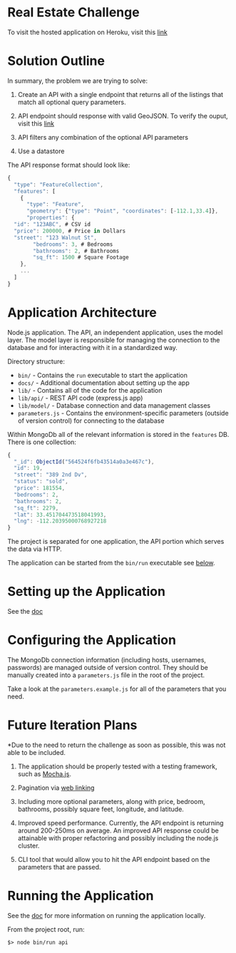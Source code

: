 # Real Estate Challenge

To visit the hosted application on Heroku, visit this [link](https://sheltered-plateau-5767.herokuapp.com/listings)

# Solution Outline

In summary, the problem we are trying to solve:

1. Create an API with a single endpoint that returns all of the listings
   that match all optional query parameters.

2. API endpoint should response with valid GeoJSON. 
   To verify the ouput, visit this [link](http://geojson.io)

3. API filters any combination of the optional API parameters

4. Use a datastore
   

The API response format should look like:

```javascript
{
  "type": "FeatureCollection",
  "features": [
    {
      "type": "Feature",
      "geometry": {"type": "Point", "coordinates": [-112.1,33.4]},
      "properties": {
  "id": "123ABC", # CSV id
  "price": 200000, # Price in Dollars
  "street": "123 Walnut St",
        "bedrooms": 3, # Bedrooms
        "bathrooms": 2, # Bathrooms
        "sq_ft": 1500 # Square Footage
    },
    ...
  ]
}

```


# Application Architecture

Node.js application. The API, an independent application, uses the 
model layer. The model layer is responsible for managing the connection
to the database and for interacting with it in a standardized way.

Directory structure:

* `bin/` - Contains the `run` executable to start the application
* `docs/` - Additional documentation about setting up the app
* `lib/` - Contains all of the code for the application
* `lib/api/` - REST API code (express.js app)
* `lib/model/` - Database connection and data management classes
* `parameters.js` - Contains the environment-specific parameters (outside of
  version control) for connecting to the database

Within MongoDb all of the relevant information is stored in the `features` DB.
There is one collection:

```javascript
{
  "_id": ObjectId("564524f6fb43514a0a3e467c"),
  "id": 19,
  "street": "389 2nd Dv",
  "status": "sold",
  "price": 181554,
  "bedrooms": 2,
  "bathrooms": 2,
  "sq_ft": 2279,
  "lat": 33.451704473518041993,
  "lng": -112.20395000768927218
}
```

The project is separated for one application, the API portion which serves the 
data via HTTP.

The application can be started from the `bin/run` executable see [below](#running-the-application).


# Setting up the Application

See the [doc](docs/environment-setup.md)


# Configuring the Application

The MongoDb connection information (including hosts, usernames, passwords) are
managed outside of version control.  They should be manually created into a
`parameters.js` file in the root of the project. 

Take a look at the `parameters.example.js` for all of the parameters that you
need.

# Future Iteration Plans

*Due to the need to return the challenge as soon as possible, this was not able to be included. 

1. The application should be properly tested with a testing framework, such as
 [Mocha.js](https://mochajs.org/). 

2. Pagination via [web linking](http://tools.ietf.org/html/rfc5988)  

3. Including more optional parameters, along with price, bedroom, bathrooms, 
  possibly square feet, longitude, and latitude.

4. Improved speed performance. Currently, the API endpoint is returning around
  200-250ms on average. An improved API response could be attainable with proper 
  refactoring and possibly including the node.js cluster.

5. CLI tool that would allow you to hit the API endpoint based on the parameters
  that are passed. 


# Running the Application

See the [doc](docs/environment-setup.md) for more information on running the
application locally. 

From the project root, run:

```
$> node bin/run api
```


